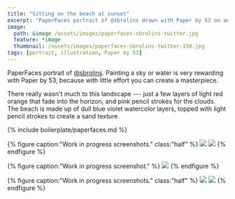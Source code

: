 ```yaml
---
title: "Sitting on the beach at sunset"
excerpt: "PaperFaces portrait of @sbrolins drawn with Paper by 53 on an iPad."
image: 
  path: &image /assets/images/paperfaces-sbrolins-twitter.jpg 
  feature: *image
  thumbnail: /assets/images/paperfaces-sbrolins-twitter-150.jpg
tags: [portrait, illustration, Paper by 53]
---
```


PaperFaces portrait of [@sbrolins](http://twitter.com/sbrolins). Painting a sky or water is very rewarding with Paper by 53, because with little effort you can create a masterpiece.

There really wasn't much to this landscape --- just a few layers of light red orange that fade into the horizon, and pink pencil strokes for the clouds. The beach is made up of dull blue violet watercolor layers, topped with light pencil strokes to create a sand texture.

{% include boilerplate/paperfaces.md %}

{% figure caption:"Work in progress screenshots." class:"half" %}
[![](/assets/images/paperfaces-sbrolins-process-1-600.jpg)](/assets/images/paperfaces-sbrolins-process-1-lg.jpg)
[![](/assets/images/paperfaces-sbrolins-process-2-600.jpg)](/assets/images/paperfaces-sbrolins-process-2-lg.jpg)
{% endfigure %}

{% figure caption:"Work in progress screenshot." %}
[![](/assets/images/paperfaces-sbrolins-process-3-600.jpg)](/assets/images/paperfaces-sbrolins-process-3-lg.jpg)
{% endfigure %}

{% figure caption:"Work in progress screenshots." class:"half" %}
[![](/assets/images/paperfaces-sbrolins-process-4-600.jpg)](/assets/images/paperfaces-sbrolins-process-4-lg.jpg)
[![](/assets/images/paperfaces-sbrolins-process-5-600.jpg)](/assets/images/paperfaces-sbrolins-process-5-lg.jpg)
{% endfigure %}
